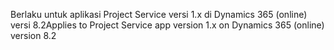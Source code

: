 <span data-ttu-id="e32c4-101">Berlaku untuk aplikasi Project Service versi 1.x di Dynamics 365 (online) versi 8.2</span><span class="sxs-lookup"><span data-stu-id="e32c4-101">Applies to Project Service app version 1.x on Dynamics 365 (online) version 8.2</span></span>


